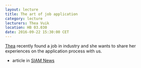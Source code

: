 ```yaml
---
layout: lecture
title: The art of job application
category: lecture
lecturers: Thea Vuik
location: HB 03.030
date: 2016-09-22 15:30:00 CET
---
```


[Thea] recently found a job in industry and she wants to share her experiences on the application
process with us.

* article in [SIAM News]

[Thea]: http://ta.twi.tudelft.nl/nw/users/mjvuik/
[SIAM News]: https://sinews.siam.org/DetailsPage/TabId/900/ArtMID/2243/ArticleID/928/Careers-Outside-Academia-How-Should-Math-and-Applied-Math-Students-Prepare.aspx
